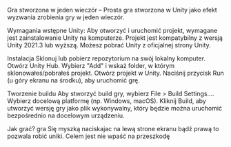 Gra stworzona w jeden wieczór – Prosta gra stworzona w Unity jako efekt wyzwania zrobienia gry w jeden wieczór.

Wymagania wstępne Unity: Aby otworzyć i uruchomić projekt, wymagane jest zainstalowanie Unity na komputerze. Projekt jest kompatybilny z wersją Unity 2021.3 lub wyższą. Możesz pobrać Unity z oficjalnej strony Unity.

Instalacja Sklonuj lub pobierz repozytorium na swój lokalny komputer. Otwórz Unity Hub. Wybierz "Add" i wskaż folder, w którym sklonowałeś/pobrałeś projekt. Otwórz projekt w Unity. Naciśnij przycisk Run (u góry ekranu na środku), aby uruchomić grę.

Tworzenie buildu Aby stworzyć build gry, wybierz File > Build Settings.... Wybierz docelową platformę (np. Windows, macOS). Kliknij Build, aby utworzyć wersję gry jako plik wykonywalny, który będzie można uruchomić bezpośrednio na docelowym urządzeniu.

Jak grać? gra Się myszką naciskajac na lewą strone ekranu bądź prawą to pozwala robić uniki. Celem jest nie wpaść na przeszkodę
